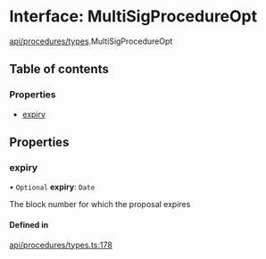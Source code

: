 # Interface: MultiSigProcedureOpt

[api/procedures/types](../wiki/api.procedures.types).MultiSigProcedureOpt

## Table of contents

### Properties

- [expiry](../wiki/api.procedures.types.MultiSigProcedureOpt#expiry)

## Properties

### expiry

• `Optional` **expiry**: `Date`

The block number for which the proposal expires

#### Defined in

[api/procedures/types.ts:178](https://github.com/PolymeshAssociation/polymesh-sdk/blob/8a9e72221/src/api/procedures/types.ts#L178)
